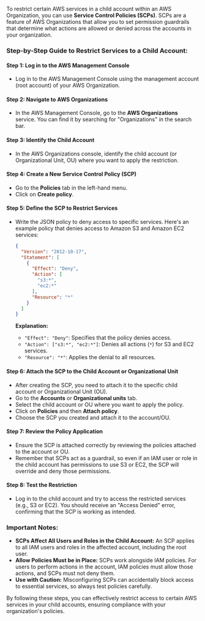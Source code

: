 To restrict certain AWS services in a child account within an AWS Organization, you can use **Service Control Policies (SCPs)**. SCPs are a feature of AWS Organizations that allow you to set permission guardrails that determine what actions are allowed or denied across the accounts in your organization.

### **Step-by-Step Guide to Restrict Services to a Child Account:**

#### **Step 1: Log in to the AWS Management Console**
- Log in to the AWS Management Console using the management account (root account) of your AWS Organization.

#### **Step 2: Navigate to AWS Organizations**
- In the AWS Management Console, go to the **AWS Organizations** service. You can find it by searching for "Organizations" in the search bar.

#### **Step 3: Identify the Child Account**
- In the AWS Organizations console, identify the child account (or Organizational Unit, OU) where you want to apply the restriction. 

#### **Step 4: Create a New Service Control Policy (SCP)**
- Go to the **Policies** tab in the left-hand menu.
- Click on **Create policy**.

#### **Step 5: Define the SCP to Restrict Services**
- Write the JSON policy to deny access to specific services. Here's an example policy that denies access to Amazon S3 and Amazon EC2 services:

  ```json
  {
    "Version": "2012-10-17",
    "Statement": [
      {
        "Effect": "Deny",
        "Action": [
          "s3:*",
          "ec2:*"
        ],
        "Resource": "*"
      }
    ]
  }
  ```

  **Explanation:**
  - `"Effect": "Deny"`: Specifies that the policy denies access.
  - `"Action": ["s3:*", "ec2:*"]`: Denies all actions (`*`) for S3 and EC2 services.
  - `"Resource": "*"`: Applies the denial to all resources.

#### **Step 6: Attach the SCP to the Child Account or Organizational Unit**
- After creating the SCP, you need to attach it to the specific child account or Organizational Unit (OU).
- Go to the **Accounts** or **Organizational units** tab.
- Select the child account or OU where you want to apply the policy.
- Click on **Policies** and then **Attach policy**.
- Choose the SCP you created and attach it to the account/OU.

#### **Step 7: Review the Policy Application**
- Ensure the SCP is attached correctly by reviewing the policies attached to the account or OU.
- Remember that SCPs act as a guardrail, so even if an IAM user or role in the child account has permissions to use S3 or EC2, the SCP will override and deny those permissions.

#### **Step 8: Test the Restriction**
- Log in to the child account and try to access the restricted services (e.g., S3 or EC2). You should receive an "Access Denied" error, confirming that the SCP is working as intended.

### **Important Notes:**
- **SCPs Affect All Users and Roles in the Child Account:** An SCP applies to all IAM users and roles in the affected account, including the root user.
- **Allow Policies Must be in Place:** SCPs work alongside IAM policies. For users to perform actions in the account, IAM policies must allow those actions, and SCPs must not deny them.
- **Use with Caution:** Misconfiguring SCPs can accidentally block access to essential services, so always test policies carefully.

By following these steps, you can effectively restrict access to certain AWS services in your child accounts, ensuring compliance with your organization's policies.

